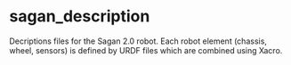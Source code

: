 # sagan_description

Decriptions files for the Sagan 2.0 robot. Each robot element (chassis, wheel, sensors) is defined by URDF files which are combined using Xacro.